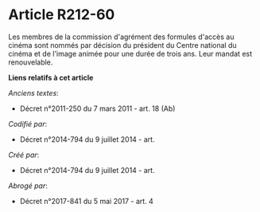 # Article R212-60

Les membres de la commission d'agrément des formules d'accès au cinéma sont nommés par décision du président du Centre
national du cinéma et de l'image animée pour une durée de trois ans. Leur mandat est renouvelable.

**Liens relatifs à cet article**

_Anciens textes_:

  - Décret n°2011-250 du 7 mars 2011 - art. 18 (Ab)

_Codifié par_:

  - Décret n°2014-794 du 9 juillet 2014 - art.

_Créé par_:

  - Décret n°2014-794 du 9 juillet 2014 - art.

_Abrogé par_:

  - Décret n°2017-841 du 5 mai 2017 - art. 4
